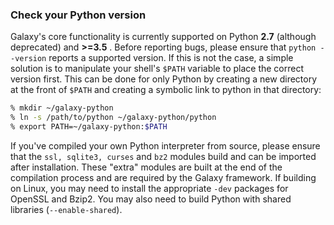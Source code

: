 ### Check your Python version

Galaxy's core functionality is currently supported on Python **2.7** (although deprecated) and **>=3.5** . Before reporting bugs, please ensure that `python --version` reports a supported version. If this is not the case, a simple solution is to manipulate your shell's `$PATH` variable to place the correct version first. This can be done for only Python by creating a new directory at the front of `$PATH` and creating a symbolic link to python in that directory: 

```sh
% mkdir ~/galaxy-python
% ln -s /path/to/python ~/galaxy-python/python
% export PATH=~/galaxy-python:$PATH
```


If you've compiled your own Python interpreter from source, please ensure that the `ssl, sqlite3, curses` and `bz2` modules build and can be imported after installation.  These "extra" modules are built at the end of the compilation process and are required by the Galaxy framework.  If building on Linux, you may need to install the appropriate `-dev` packages for OpenSSL and Bzip2. You may also need to build Python with shared libraries (`--enable-shared`).
